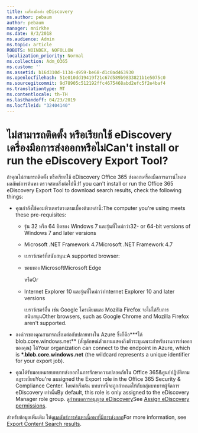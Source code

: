 ```yaml
---
title: เครื่องมือส่ง eDiscovery
ms.author: pebaum
author: pebaum
manager: mnirkhe
ms.date: 8/3/2018
ms.audience: Admin
ms.topic: article
ROBOTS: NOINDEX, NOFOLLOW
localization_priority: Normal
ms.collection: Adm_O365
ms.custom: ''
ms.assetid: b16d310d-1134-4959-be68-d1c0ad463930
ms.openlocfilehash: 51e010dd19419f21c67d589b9833821b1e5075c0
ms.sourcegitcommit: 9d78905c512192ffc4675468abd2efc5f2e4baf4
ms.translationtype: MT
ms.contentlocale: th-TH
ms.lasthandoff: 04/23/2019
ms.locfileid: "32404140"
---
```

# <a name="cant-install-or-run-the-ediscovery-export-tool"></a><span data-ttu-id="6b2e4-102">ไม่สามารถติดตั้ง หรือเรียกใช้ eDiscovery เครื่องมือการส่งออกหรือไม่</span><span class="sxs-lookup"><span data-stu-id="6b2e4-102">Can't install or run the eDiscovery Export Tool?</span></span>

<span data-ttu-id="6b2e4-103">ถ้าคุณไม่สามารถติดตั้ง หรือเรียกใช้ eDiscovery Office 365 ส่งออกเครื่องมือการดาวน์โหลดผลลัพธ์การค้นหา ตรวจสอบสิ่งต่อไปนี้:</span><span class="sxs-lookup"><span data-stu-id="6b2e4-103">If you can't install or run the Office 365 eDiscovery Export Tool to download search results, check the following things:</span></span>
  
- <span data-ttu-id="6b2e4-104">คุณกำลังใช้คอมพิวเตอร์ตรงตามเบื้องต้นเหล่านี้:</span><span class="sxs-lookup"><span data-stu-id="6b2e4-104">The computer you're using meets these pre-requisites:</span></span>
    
  - <span data-ttu-id="6b2e4-105">รุ่น 32 หรือ 64 บิตของ Windows 7 และรุ่นที่ใหม่กว่า</span><span class="sxs-lookup"><span data-stu-id="6b2e4-105">32- or 64-bit versions of Windows 7 and later versions</span></span>
    
  - <span data-ttu-id="6b2e4-106">Microsoft .NET Framework 4.7</span><span class="sxs-lookup"><span data-stu-id="6b2e4-106">Microsoft .NET Framework 4.7</span></span>
    
  - <span data-ttu-id="6b2e4-107">เบราว์เซอร์ที่สนับสนุน:</span><span class="sxs-lookup"><span data-stu-id="6b2e4-107">A supported browser:</span></span>
    
  - <span data-ttu-id="6b2e4-108">ขอบของ Microsoft</span><span class="sxs-lookup"><span data-stu-id="6b2e4-108">Microsoft Edge</span></span>
    
    <span data-ttu-id="6b2e4-109">หรือ</span><span class="sxs-lookup"><span data-stu-id="6b2e4-109">Or</span></span>
    
  - <span data-ttu-id="6b2e4-110">Internet Explorer 10 และรุ่นที่ใหม่กว่า</span><span class="sxs-lookup"><span data-stu-id="6b2e4-110">Internet Explorer 10 and later versions</span></span>
    
    <span data-ttu-id="6b2e4-111">เบราว์เซอร์อื่น เช่น Google โครเมียมและ Mozilla Firefox จะไม่ได้รับการสนับสนุน</span><span class="sxs-lookup"><span data-stu-id="6b2e4-111">Other browsers, such as Google Chrome and Mozilla Firefox aren't supported.</span></span>
    
- <span data-ttu-id="6b2e4-112">องค์กรของคุณสามารถเชื่อมต่อกับปลายทางใน Azure ซึ่งก็คือ**\*ได้ blob.core.windows.net** (สัญลักษณ์ตัวแทนแสดงถึงตัวระบุเฉพาะสำหรับงานการส่งออกของคุณ) ได้</span><span class="sxs-lookup"><span data-stu-id="6b2e4-112">Your organization can connect to the endpoint in Azure, which is **\*.blob.core.windows.net** (the wildcard represents a unique identifier for your export job).</span></span> 
    
- <span data-ttu-id="6b2e4-113">คุณได้รับมอบหมายบทบาทส่งออกในการรักษาความปลอดภัยใน Office 365&amp;ศูนย์ปฏิบัติตามกฎระเบียบ</span><span class="sxs-lookup"><span data-stu-id="6b2e4-113">You're assigned the Export role in the Office 365 Security &amp; Compliance Center.</span></span> <span data-ttu-id="6b2e4-114">โดยค่าเริ่มต้น บทบาทนี้จะถูกกำหนดให้กับกลุ่มบทบาทผู้จัดการ eDiscovery เท่านั้น</span><span class="sxs-lookup"><span data-stu-id="6b2e4-114">By default, this role is only assigned to the eDiscovery Manager role group.</span></span> <span data-ttu-id="6b2e4-115">ดู[กำหนดการอนุญาต eDiscovery](https://support.office.com/article/assign-ediscovery-permissions-in-the-office-365-security-compliance-center-5b9a067b-9d2e-4aa5-bb33-99d8c0d0b5d7#moreinfo)</span><span class="sxs-lookup"><span data-stu-id="6b2e4-115">See [Assign eDiscovery permissions](https://support.office.com/article/assign-ediscovery-permissions-in-the-office-365-security-compliance-center-5b9a067b-9d2e-4aa5-bb33-99d8c0d0b5d7#moreinfo).</span></span>
    
<span data-ttu-id="6b2e4-116">สำหรับข้อมูลเพิ่มเติม ให้ดู[ผลลัพธ์การค้นหาเนื้อหาที่มีการส่งออก](https://support.office.com/article/Export-Content-Search-results-from-the-Office-365-Security-Compliance-Center-ed48d448-3714-4c42-85f5-10f75f6a4278)</span><span class="sxs-lookup"><span data-stu-id="6b2e4-116">For more information, see [Export Content Search results](https://support.office.com/article/Export-Content-Search-results-from-the-Office-365-Security-Compliance-Center-ed48d448-3714-4c42-85f5-10f75f6a4278).</span></span>
  

